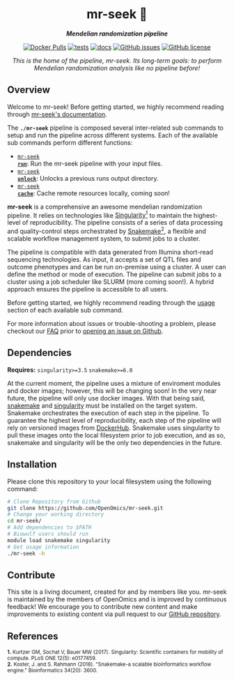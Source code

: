 <div align="center">
   
  <h1>mr-seek 🔬</h1>
  
  **_Mendelian randomization pipeline_**

  [![Docker Pulls](https://img.shields.io/docker/pulls/skchronicles/mr-seek)](https://hub.docker.com/repository/docker/skchronicles/mr-seek) [![tests](https://github.com/OpenOmics/mr-seek/workflows/tests/badge.svg)](https://github.com/OpenOmics/mr-seek/actions/workflows/main.yaml) [![docs](https://github.com/OpenOmics/mr-seek/workflows/docs/badge.svg)](https://github.com/OpenOmics/mr-seek/actions/workflows/docs.yml) [![GitHub issues](https://img.shields.io/github/issues/OpenOmics/mr-seek?color=brightgreen)](https://github.com/OpenOmics/mr-seek/issues)  [![GitHub license](https://img.shields.io/github/license/OpenOmics/mr-seek)](https://github.com/OpenOmics/mr-seek/blob/main/LICENSE) 
  
  <i>
    This is the home of the pipeline, mr-seek. Its long-term goals: to perform Mendelian randomization analysis like no pipeline before!
  </i>
</div>

## Overview
Welcome to mr-seek! Before getting started, we highly recommend reading through [mr-seek's documentation](https://openomics.github.io/mr-seek/).

The **`./mr-seek`** pipeline is composed several inter-related sub commands to setup and run the pipeline across different systems. Each of the available sub commands perform different functions: 

 * [<code>mr-seek <b>run</b></code>](https://openomics.github.io/mr-seek/usage/run/): Run the mr-seek pipeline with your input files.
 * [<code>mr-seek <b>unlock</b></code>](https://openomics.github.io/mr-seek/usage/unlock/): Unlocks a previous runs output directory.
 * [<code>mr-seek <b>cache</b></code>](https://openomics.github.io/mr-seek/usage/cache/): Cache remote resources locally, coming soon!

**mr-seek** is a comprehensive an awesome mendelian randomization pipeline. It relies on technologies like [Singularity<sup>1</sup>](https://singularity.lbl.gov/) to maintain the highest-level of reproducibility. The pipeline consists of a series of data processing and quality-control steps orchestrated by [Snakemake<sup>2</sup>](https://snakemake.readthedocs.io/en/stable/), a flexible and scalable workflow management system, to submit jobs to a cluster.

The pipeline is compatible with data generated from Illumina short-read sequencing technologies. As input, it accepts a set of QTL files and outcome phenotypes and can be run on-premise using a cluster. A user can define the method or mode of execution. The pipeline can submit jobs to a cluster using a job scheduler like SLURM (more coming soon!). A hybrid approach ensures the pipeline is accessible to all users.

Before getting started, we highly recommend reading through the [usage](https://openomics.github.io/mr-seek/usage/run/) section of each available sub command.

For more information about issues or trouble-shooting a problem, please checkout our [FAQ](https://openomics.github.io/mr-seek/faq/questions/) prior to [opening an issue on Github](https://github.com/OpenOmics/mr-seek/issues).

## Dependencies
**Requires:** `singularity>=3.5`  `snakemake>=6.0`

At the current moment, the pipeline uses a mixture of enviroment modules and docker images; however, this will be changing soon! In the very near future, the pipeline will only use docker images. With that being said, [snakemake](https://snakemake.readthedocs.io/en/stable/getting_started/installation.html) and [singularity](https://singularity.lbl.gov/all-releases) must be installed on the target system. Snakemake orchestrates the execution of each step in the pipeline. To guarantee the highest level of reproducibility, each step of the pipeline will rely on versioned images from [DockerHub](https://hub.docker.com/orgs/nciccbr/repositories). Snakemake uses singularity to pull these images onto the local filesystem prior to job execution, and as so, snakemake and singularity will be the only two dependencies in the future.

## Installation
Please clone this repository to your local filesystem using the following command:
```bash
# Clone Repository from Github
git clone https://github.com/OpenOmics/mr-seek.git
# Change your working directory
cd mr-seek/
# Add dependencies to $PATH
# Biowulf users should run
module load snakemake singularity
# Get usage information
./mr-seek -h
```

## Contribute 
This site is a living document, created for and by members like you. mr-seek is maintained by the members of OpenOmics and is improved by continuous feedback! We encourage you to contribute new content and make improvements to existing content via pull request to our [GitHub repository](https://github.com/OpenOmics/mr-seek).

## References
<sup>**1.**  Kurtzer GM, Sochat V, Bauer MW (2017). Singularity: Scientific containers for mobility of compute. PLoS ONE 12(5): e0177459.</sup>  
<sup>**2.**  Koster, J. and S. Rahmann (2018). "Snakemake-a scalable bioinformatics workflow engine." Bioinformatics 34(20): 3600.</sup>  
